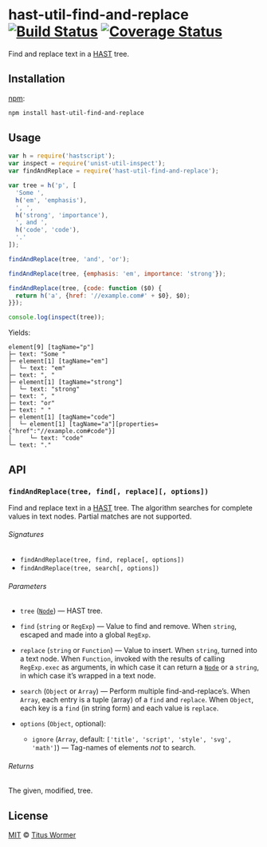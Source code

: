 # hast-util-find-and-replace [![Build Status][build-badge]][build-page] [![Coverage Status][coverage-badge]][coverage-page]

Find and replace text in a [HAST][] tree.

## Installation

[npm][]:

```bash
npm install hast-util-find-and-replace
```

## Usage

```javascript
var h = require('hastscript');
var inspect = require('unist-util-inspect');
var findAndReplace = require('hast-util-find-and-replace');

var tree = h('p', [
  'Some ',
  h('em', 'emphasis'),
  ', ',
  h('strong', 'importance'),
  ', and ',
  h('code', 'code'),
  '.'
]);

findAndReplace(tree, 'and', 'or');

findAndReplace(tree, {emphasis: 'em', importance: 'strong'});

findAndReplace(tree, {code: function ($0) {
  return h('a', {href: '//example.com#' + $0}, $0);
}});

console.log(inspect(tree));
```

Yields:

```text
element[9] [tagName="p"]
├─ text: "Some "
├─ element[1] [tagName="em"]
│  └─ text: "em"
├─ text: ", "
├─ element[1] [tagName="strong"]
│  └─ text: "strong"
├─ text: ", "
├─ text: "or"
├─ text: " "
├─ element[1] [tagName="code"]
│  └─ element[1] [tagName="a"][properties={"href":"//example.com#code"}]
│     └─ text: "code"
└─ text: "."
```

## API

### `findAndReplace(tree, find[, replace][, options])`

Find and replace text in a [HAST][] tree.
The algorithm searches for complete values in text nodes.  Partial matches
are not supported.

###### Signatures

*   `findAndReplace(tree, find, replace[, options])`
*   `findAndReplace(tree, search[, options])`

###### Parameters

*   `tree` ([`Node`][node])
    — HAST tree.
*   `find` (`string` or `RegExp`)
    — Value to find and remove.  When `string`, escaped and made into a global
    `RegExp`.
*   `replace` (`string` or `Function`)
    — Value to insert.  When `string`, turned into a text node.  When
    `Function`, invoked with the results of calling `RegExp.exec` as arguments,
    in which case it can return a [`Node`][node] or a `string`, in which case
    it’s wrapped in a text node.
*   `search` (`Object` or `Array`)
    — Perform multiple find-and-replace’s.  When `Array`, each entry is a tuple
    (array) of a `find` and `replace`.  When `Object`, each key is a `find`
    (in string form) and each value is `replace`.
*   `options` (`Object`, optional):

    *   `ignore` (`Array`, default: `['title', 'script', 'style', 'svg',
        'math']`)
        — Tag-names of elements _not_ to search.

###### Returns

The given, modified, tree.

## License

[MIT][license] © [Titus Wormer][author]

<!-- Definition -->

[build-badge]: https://img.shields.io/travis/wooorm/hast-util-find-and-replace.svg

[build-page]: https://travis-ci.org/wooorm/hast-util-find-and-replace

[coverage-badge]: https://img.shields.io/codecov/c/github/wooorm/hast-util-find-and-replace.svg

[coverage-page]: https://codecov.io/github/wooorm/hast-util-find-and-replace?branch=master

[npm]: https://docs.npmjs.com/cli/install

[license]: LICENSE

[author]: http://wooorm.com

[hast]: https://github.com/wooorm/hast

[node]: https://github.com/wooorm/hast#ast
